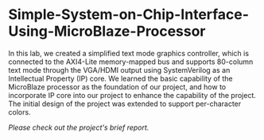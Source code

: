 # Simple-System-on-Chip-Interface-Using-MicroBlaze-Processor

In this lab, we created a simplified text mode graphics controller, which is connected to the AXI4-Lite memory-mapped bus and supports 80-column text mode through the VGA/HDMI output using SystemVerilog as an Intellectual Property (IP) core. We learned the basic capability of the MicroBlaze processor as the foundation of our project, and how to incorporate IP core into our project to enhance the capability of the project. The initial design of the project was extended to support per-character colors.

*Please check out the project's brief report.*
